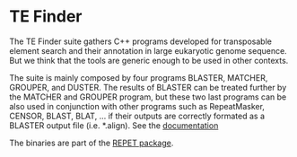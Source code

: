 # TE Finder

 The TE Finder suite gathers C++ programs developed for transposable element search and their annotation in 
 large eukaryotic genome sequence. But we think that the tools are generic enough to be used in other contexts.
 
 The suite is mainly composed by four programs BLASTER, MATCHER, GROUPER, and DUSTER. 
 The results of BLASTER can be treated further by the MATCHER and GROUPER program, 
 but these two last programs can be also used in conjunction with other programs such as RepeatMasker, 
 CENSOR, BLAST, BLAT, ... if their outputs are correctly formated as a BLASTER output file (i.e. *.align).
 See the [documentation](Documentation.md)

The binaries are part of the [REPET package](http://urgi.versailles.inra.fr/Tools/REPET).
